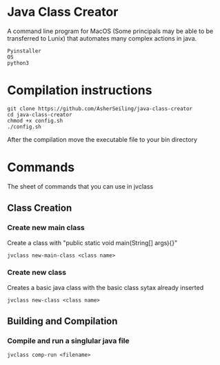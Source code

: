 # Java Class Creator
A command line program for MacOS (Some principals may be able to be transferred to Lunix) that automates many complex actions in java.
```
Pyinstaller
OS
python3
```
# Compilation instructions
```
git clone https://github.com/AsherSeiling/java-class-creator
cd java-class-creator
chmod +x config.sh
./config.sh
```
After the compilation move the executable file to your bin directory
# Commands
The sheet of commands that you can use in jvclass
## Class Creation
### Create new main class
Create a class with "public static void main(String[] args){}"
```
jvclass new-main-class <class name>
```
### Create new class
Creates a basic java class with the basic class sytax already inserted
```
jvclass new-class <class name>
```
## Building and Compilation
### Compile and run a singlular java file
```
jvclass comp-run <filename>
```